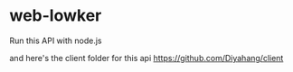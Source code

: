 # web-lowker

Run this API with node.js

and here's the client folder for this api
https://github.com/Diyahang/client
